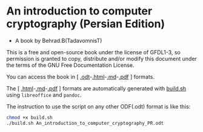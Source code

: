 # An introduction to computer cryptography (Persian Edition)

* A book by Behrad.B(TadavomnisT)

This is a free and open-source book under the license of GFDL1-3,
so permission is granted to copy, distribute and/or modify this document
under the terms of the GNU Free Documentation License.

You can access the book in [ [.odt](https://github.com/TadavomnisT/Free_Books-Documents/blob/main/An_introduction_to_computer_cryptography_PR/An_introduction_to_computer_cryptography_PR.odt)-[.html](https://github.com/TadavomnisT/Free_Books-Documents/blob/main/An_introduction_to_computer_cryptography_PR/An_introduction_to_computer_cryptography_PR.html)-[.md](https://github.com/TadavomnisT/Free_Books-Documents/blob/main/An_introduction_to_computer_cryptography_PR/An_introduction_to_computer_cryptography_PR.md)-[.pdf](https://github.com/TadavomnisT/Free_Books-Documents/blob/main/An_introduction_to_computer_cryptography_PR/An_introduction_to_computer_cryptography_PR.pdf) ] formats.

The [ [.html](https://github.com/TadavomnisT/Free_Books-Documents/blob/main/An_introduction_to_computer_cryptography_PR/An_introduction_to_computer_cryptography_PR.html)-[.md](https://github.com/TadavomnisT/Free_Books-Documents/blob/main/An_introduction_to_computer_cryptography_PR/An_introduction_to_computer_cryptography_PR.md)-[.pdf](https://github.com/TadavomnisT/Free_Books-Documents/blob/main/An_introduction_to_computer_cryptography_PR/An_introduction_to_computer_cryptography_PR.pdf) ] formats are automatically generated with [build.sh](https://github.com/TadavomnisT/Free_Books-Documents/blob/main/An_introduction_to_computer_cryptography_PR/build.sh) using `libreoffice` and `pandoc`.

The instruction to use the script on any other ODF(.odt) format is like this:

```bash
chmod +x build.sh
./build.sh An_introduction_to_computer_cryptography_PR.odt
```
